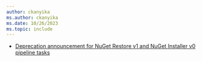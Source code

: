 ```yaml
---
author: ckanyika
ms.author: ckanyika
ms.date: 10/26/2023
ms.topic: include
---
```


- [Deprecation announcement for NuGet Restore v1 and NuGet Installer v0 pipeline tasks ](#deprecation-announcement-for-nuget-restore-v1-and-nuget-installer-v0-pipeline-tasks)
